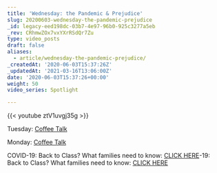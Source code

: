 ```yaml
---
title: 'Wednesday: the Pandemic & Prejudice'
slug: 20200603-wednesday-the-pandemic-prejudice
_id: legacy-eed198dc-03b7-4e97-96b0-925c3277a5eb
_rev: CRhmwZOx7vxYXrRSdQr7Zu
type: video_posts
draft: false
aliases:
  - article/wednesday-the-pandemic-prejudice/
_createdAt: '2020-06-03T15:37:26Z'
_updatedAt: '2021-03-16T13:06:00Z'
date: '2020-06-03T15:37:26+00:00'
weight: 50
video_series: Spotlight

---
```

{{< youtube ztV1uvgj35g >}}

Tuesday: [Coffee Talk](https://smarthernews.com/article/3-things-to-know/)

Monday: [Coffee Talk](https://smarthernews.com/article/3-things-to-start-off-your-week/)

COVID-19: Back to Class? What families need to know: [CLICK HERE](https://smarthernews.com/cdc-school-guidance-may-2020/)-19: Back to Class? What families need to know: [CLICK HERE](https://smarthernews.com/cdc-school-guidance-may-2020/)